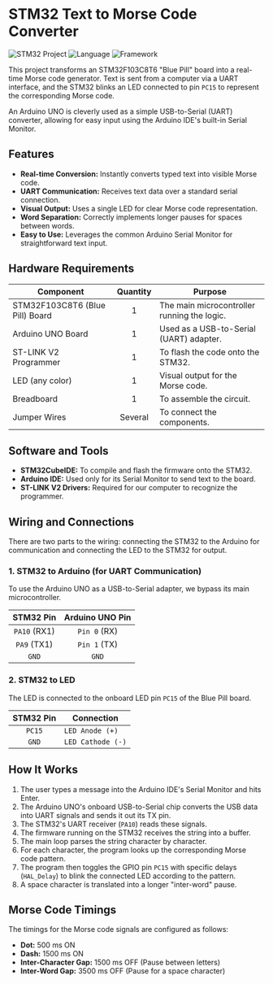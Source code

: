 # STM32 Text to Morse Code Converter

![STM32 Project](https://img.shields.io/badge/MCU-STM32F103C8T6-blue.svg)
![Language](https://img.shields.io/badge/Language-C-red.svg)
![Framework](https://img.shields.io/badge/Framework-STM32CubeHAL-green.svg)

This project transforms an STM32F103C8T6 "Blue Pill" board into a real-time Morse code generator. Text is sent from a computer via a UART interface, and the STM32 blinks an LED connected to pin `PC15` to represent the corresponding Morse code.

An Arduino UNO is cleverly used as a simple USB-to-Serial (UART) converter, allowing for easy input using the Arduino IDE's built-in Serial Monitor.

## Features

-   **Real-time Conversion:** Instantly converts typed text into visible Morse code.
-   **UART Communication:** Receives text data over a standard serial connection.
-   **Visual Output:** Uses a single LED for clear Morse code representation.
-   **Word Separation:** Correctly implements longer pauses for spaces between words.
-   **Easy to Use:** Leverages the common Arduino Serial Monitor for straightforward text input.

## Hardware Requirements

| Component                          | Quantity | Purpose                                        |
| ---------------------------------- | :------: | ---------------------------------------------- |
| STM32F103C8T6 (Blue Pill) Board    |    1     | The main microcontroller running the logic.    |
| Arduino UNO Board                  |    1     | Used as a USB-to-Serial (UART) adapter.        |
| ST-LINK V2 Programmer              |    1     | To flash the code onto the STM32.              |
| LED (any color)                    |    1     | Visual output for the Morse code.              |
| Breadboard                         |    1     | To assemble the circuit.                       |
| Jumper Wires                       | Several  | To connect the components.                     |

## Software and Tools

-   **STM32CubeIDE:** To compile and flash the firmware onto the STM32.
-   **Arduino IDE:** Used only for its Serial Monitor to send text to the board.
-   **ST-LINK V2 Drivers:** Required for our computer to recognize the programmer.

## Wiring and Connections

There are two parts to the wiring: connecting the STM32 to the Arduino for communication and connecting the LED to the STM32 for output.

### 1. STM32 to Arduino (for UART Communication)

To use the Arduino UNO as a USB-to-Serial adapter, we bypass its main microcontroller.

| STM32 Pin | Arduino UNO Pin |
| :-------: | :-------------: |
|   `PA10` (RX1)   |   `Pin 0` (RX)    |
|    `PA9` (TX1)   |   `Pin 1` (TX)    |
|    `GND`     |      `GND`      |


### 2. STM32 to LED

The LED is connected to the onboard LED pin `PC15` of the Blue Pill board.

| STM32 Pin | Connection                     |
| :-------: | ------------------------------ |
|   `PC15`    | `LED Anode (+)`              |
|    `GND`    | `LED Cathode (-)`            |

## How It Works

1.  The user types a message into the Arduino IDE's Serial Monitor and hits Enter.
2.  The Arduino UNO's onboard USB-to-Serial chip converts the USB data into UART signals and sends it out its TX pin.
3.  The STM32's UART receiver (`PA10`) reads these signals.
4.  The firmware running on the STM32 receives the string into a buffer.
5.  The main loop parses the string character by character.
6.  For each character, the program looks up the corresponding Morse code pattern.
7.  The program then toggles the GPIO pin `PC15` with specific delays (`HAL_Delay`) to blink the connected LED according to the pattern.
8.  A space character is translated into a longer "inter-word" pause.


## Morse Code Timings

The timings for the Morse code signals are configured as follows:

-   **Dot:** 500 ms ON
-   **Dash:** 1500 ms ON
-   **Inter-Character Gap:** 1500 ms OFF (Pause between letters)
-   **Inter-Word Gap:** 3500 ms OFF (Pause for a space character)

